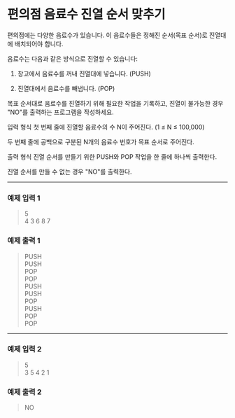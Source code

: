 # 편의점 음료수 진열 순서 맞추기

편의점에는 다양한 음료수가 있습니다. 이 음료수들은 정해진 순서(목표 순서)로 진열대에 배치되어야 합니다.

음료수는 다음과 같은 방식으로 진열할 수 있습니다:

1. 창고에서 음료수를 꺼내 진열대에 넣습니다. (PUSH)

2. 진열대에서 음료수를 빼냅니다. (POP)

목표 순서대로 음료수를 진열하기 위해 필요한 작업을 기록하고, 진열이 불가능한 경우 "NO"를 출력하는 프로그램을 작성하세요.

입력 형식
첫 번째 줄에 진열할 음료수의 수 N이 주어진다. (1 ≤ N ≤ 100,000)

두 번째 줄에 공백으로 구분된 N개의 음료수 번호가 목표 순서로 주어진다.

출력 형식
진열 순서를 만들기 위한 PUSH와 POP 작업을 한 줄에 하나씩 출력한다.

진열 순서를 만들 수 없는 경우 "NO"를 출력한다.

---

### 예제 입력 1

> 5 <br>
> 4 3 6 8 7

### 예제 출력 1

>PUSH <br>
>PUSH <br>
>POP <br>
>POP <br>
>PUSH <br>
>PUSH <br>
>POP <br>
>PUSH <br>
>POP <br>
>POP <br>

---

### 예제 입력 2
>5 <br>
>3 5 4 2 1

### 예제 출력 2
>NO
